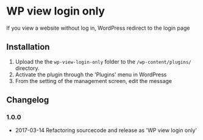 # WP view login only

If you view a website without log in, WordPress redirect to the login page

## Installation

1. Upload the the `wp-view-login-only` folder to the `/wp-content/plugins/` directory.
2. Activate the plugin through the 'Plugins' menu in WordPress
3. From the setting of the management screen, edit the message


## Changelog

### 1.0.0
* 2017-03-14 Refactoring sourcecode and release as 'WP view login only'
